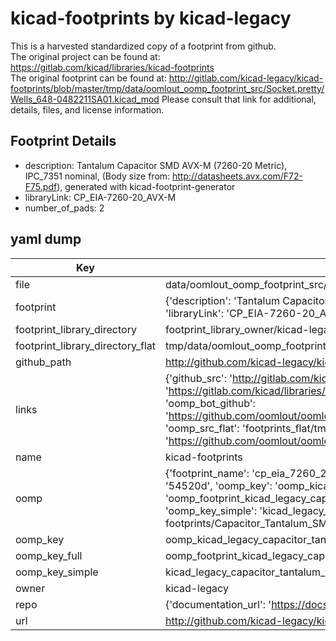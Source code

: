 # kicad-footprints by kicad-legacy  
This is a harvested standardized copy of a footprint from github.  
The original project can be found at:  
https://gitlab.com/kicad/libraries/kicad-footprints  
The original footprint can be found at:
http://gitlab.com/kicad-legacy/kicad-footprints/blob/master/tmp/data/oomlout_oomp_footprint_src/Socket.pretty/Wells_648-0482211SA01.kicad_mod
Please consult that link for additional, details, files, and license information.  
## Footprint Details
* description: Tantalum Capacitor SMD AVX-M (7260-20 Metric), IPC_7351 nominal, (Body size from: http://datasheets.avx.com/F72-F75.pdf), generated with kicad-footprint-generator  
* libraryLink: CP_EIA-7260-20_AVX-M  
* number_of_pads: 2  
## yaml dump  
| Key | Value |  
| --- | --- |  
| file | data/oomlout_oomp_footprint_src/kicad-footprints/Capacitor_Tantalum_SMD.pretty/CP_EIA-7260-20_AVX-M.kicad_mod |  
| footprint | {'description': 'Tantalum Capacitor SMD AVX-M (7260-20 Metric), IPC_7351 nominal, (Body size from: http://datasheets.avx.com/F72-F75.pdf), generated with kicad-footprint-generator', 'libraryLink': 'CP_EIA-7260-20_AVX-M', 'number_of_pads': 2} |  
| footprint_library_directory | footprint_library_owner/kicad-legacy_kicad-footprints |  
| footprint_library_directory_flat | tmp/data/oomlout_oomp_footprint_src/footprints_flat/kicad_legacy_capacitor_tantalum_smd_cp_eia_7260_20_avx_m/working |  
| github_path | http://github.com/kicad-legacy/kicad-footprints/blob/master/tmp/data/oomlout_oomp_footprint_src/Capacitor_Tantalum_SMD.pretty/CP_EIA-7260-20_AVX-M.kicad_mod |  
| links | {'github_src': 'http://gitlab.com/kicad-legacy/kicad-footprints/blob/master/tmp/data/oomlout_oomp_footprint_src/Socket.pretty/Wells_648-0482211SA01.kicad_mod', 'github_src_repo': 'https://gitlab.com/kicad/libraries/kicad-footprints', 'oomp_bot': 'tmp/data/oomlout_oomp_footprint_src/footprints/kicad_legacy_capacitor_tantalum_smd_cp_eia_7260_20_avx_m/working', 'oomp_bot_github': 'https://github.com/oomlout/oomlout_oomp_footprint_bot/tree/main/tmp/data/oomlout_oomp_footprint_src/footprints/kicad_legacy_capacitor_tantalum_smd_cp_eia_7260_20_avx_m/working', 'oomp_src_flat': 'footprints_flat/tmp/data/oomlout_oomp_footprint_src/footprints_flat/kicad_legacy_capacitor_tantalum_smd_cp_eia_7260_20_avx_m/working', 'oomp_src_flat_github': 'https://github.com/oomlout/oomlout_oomp_footprint_src/tree/main/tmp/data/oomlout_oomp_footprint_src/footprints_flat/kicad_legacy_capacitor_tantalum_smd_cp_eia_7260_20_avx_m/working'} |  
| name | kicad-footprints |  
| oomp | {'footprint_name': 'cp_eia_7260_20_avx_m', 'library_name': 'capacitor_tantalum_smd', 'md5': '54520d9fd03da3ef8afebeabd26b282b', 'md5_10': '54520d9fd0', 'md5_5': '54520', 'md5_6': '54520d', 'oomp_key': 'oomp_kicad_legacy_capacitor_tantalum_smd_cp_eia_7260_20_avx_m', 'oomp_key_extra': 'oomp_footprint_kicad_legacy_capacitor_tantalum_smd_cp_eia_7260_20_avx_m', 'oomp_key_full': 'oomp_footprint_kicad_legacy_capacitor_tantalum_smd_cp_eia_7260_20_avx_m_54520d', 'oomp_key_simple': 'kicad_legacy_capacitor_tantalum_smd_cp_eia_7260_20_avx_m', 'original_filename': 'data/oomlout_oomp_footprint_src/kicad-footprints/Capacitor_Tantalum_SMD.pretty/CP_EIA-7260-20_AVX-M.kicad_mod', 'owner_name': 'kicad_legacy'} |  
| oomp_key | oomp_kicad_legacy_capacitor_tantalum_smd_cp_eia_7260_20_avx_m |  
| oomp_key_full | oomp_footprint_kicad_legacy_capacitor_tantalum_smd_cp_eia_7260_20_avx_m |  
| oomp_key_simple | kicad_legacy_capacitor_tantalum_smd_cp_eia_7260_20_avx_m |  
| owner | kicad-legacy |  
| repo | {'documentation_url': 'https://docs.github.com/rest/repos/repos#get-a-repository', 'message': 'Not Found'} |  
| url | http://github.com/kicad-legacy/kicad-footprints |  

